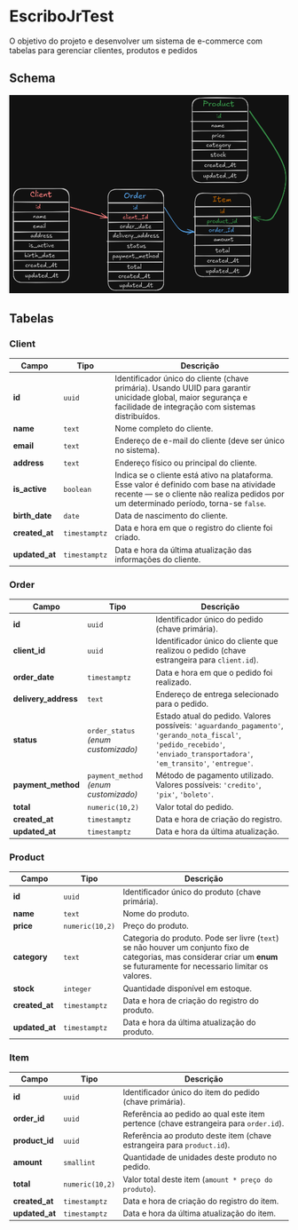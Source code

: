 # EscriboJrTest

O objetivo do projeto e desenvolver um sistema de e-commerce com tabelas para gerenciar clientes, produtos e pedidos

## Schema

![Database schema](./imgs/database_schema.png)

## Tabelas

### Client

| Campo          | Tipo          | Descrição                                                                                                                                                                          |
| -------------- | ------------- | ---------------------------------------------------------------------------------------------------------------------------------------------------------------------------------- |
| **id**         | `uuid`        | Identificador único do cliente (chave primária). Usando UUID para garantir unicidade global, maior segurança e facilidade de integração com sistemas distribuídos.                 |
| **name**       | `text`        | Nome completo do cliente.                                                                                                                                                          |
| **email**      | `text`        | Endereço de e-mail do cliente (deve ser único no sistema).                                                                                                                         |
| **address**    | `text`        | Endereço físico ou principal do cliente.                                                                                                                                           |
| **is_active**  | `boolean`     | Indica se o cliente está ativo na plataforma. Esse valor é definido com base na atividade recente — se o cliente não realiza pedidos por um determinado período, torna-se `false`. |
| **birth_date** | `date`        | Data de nascimento do cliente.                                                                                                                                                     |
| **created_at** | `timestamptz` | Data e hora em que o registro do cliente foi criado.                                                                                                                               |
| **updated_at** | `timestamptz` | Data e hora da última atualização das informações do cliente.                                                                                                                      |

### Order

| Campo                | Tipo                                  | Descrição                                                                                                                                                                     |
| -------------------- | ------------------------------------- | ----------------------------------------------------------------------------------------------------------------------------------------------------------------------------- |
| **id**               | `uuid`                                | Identificador único do pedido (chave primária).                                                                                                                               |
| **client_id**        | `uuid`                                | Identificador único do cliente que realizou o pedido (chave estrangeira para `client.id`).                                                                                    |
| **order_date**       | `timestamptz`                         | Data e hora em que o pedido foi realizado.                                                                                                                                    |
| **delivery_address** | `text`                                | Endereço de entrega selecionado para o pedido.                                                                                                                                |
| **status**           | `order_status` _(enum customizado)_   | Estado atual do pedido. Valores possíveis: `'aguardando_pagamento'`, `'gerando_nota_fiscal'`, `'pedido_recebido'`, `'enviado_transportadora'`, `'em_transito'`, `'entregue'`. |
| **payment_method**   | `payment_method` _(enum customizado)_ | Método de pagamento utilizado. Valores possíveis: `'credito'`, `'pix'`, `'boleto'`.                                                                                           |
| **total**            | `numeric(10,2)`                       | Valor total do pedido.                                                                                                                                                        |
| **created_at**       | `timestamptz`                         | Data e hora de criação do registro.                                                                                                                                           |
| **updated_at**       | `timestamptz`                         | Data e hora da última atualização.                                                                                                                                            |

### Product

| Campo          | Tipo            | Descrição                                                                                                                                                                      |
| -------------- | --------------- | ------------------------------------------------------------------------------------------------------------------------------------------------------------------------------ |
| **id**         | `uuid`          | Identificador único do produto (chave primária).                                                                                                                               |
| **name**       | `text`          | Nome do produto.                                                                                                                                                               |
| **price**      | `numeric(10,2)` | Preço do produto.                                                                                                                                                              |
| **category**   | `text`          | Categoria do produto. Pode ser livre (`text`) se não houver um conjunto fixo de categorias, mas considerar criar um **enum** se futuramente for necessario limitar os valores. |
| **stock**      | `integer`       | Quantidade disponível em estoque.                                                                                                                                              |
| **created_at** | `timestamptz`   | Data e hora de criação do registro do produto.                                                                                                                                 |
| **updated_at** | `timestamptz`   | Data e hora da última atualização do produto.                                                                                                                                  |

### Item

| Campo          | Tipo            | Descrição                                                                            |
| -------------- | --------------- | ------------------------------------------------------------------------------------ |
| **id**         | `uuid`          | Identificador único do item do pedido (chave primária).                              |
| **order_id**   | `uuid`          | Referência ao pedido ao qual este item pertence (chave estrangeira para `order.id`). |
| **product_id** | `uuid`          | Referência ao produto deste item (chave estrangeira para `product.id`).              |
| **amount**     | `smallint`      | Quantidade de unidades deste produto no pedido.                                      |
| **total**      | `numeric(10,2)` | Valor total deste item (`amount * preço do produto`).                                |
| **created_at** | `timestamptz`   | Data e hora de criação do registro do item.                                          |
| **updated_at** | `timestamptz`   | Data e hora da última atualização do item.                                           |
